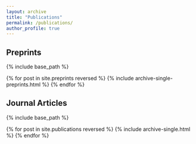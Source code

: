 ```yaml
---
layout: archive
title: "Publications"
permalink: /publications/
author_profile: true
---
```

## Preprints

{% include base_path %}

{% for post in site.preprints reversed %}
  {% include archive-single-preprints.html %}
{% endfor %}



## Journal Articles

{% include base_path %}

{% for post in site.publications reversed %}
  {% include archive-single.html %}
{% endfor %}

